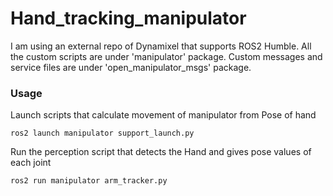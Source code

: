 # Hand_tracking_manipulator

I am using an external repo of Dynamixel that supports ROS2 Humble.
All the custom scripts are under 'manipulator' package.
Custom messages and service files are under 'open_manipulator_msgs' package.

### Usage
Launch scripts that calculate movement of manipulator from Pose of hand  
```
ros2 launch manipulator support_launch.py
```
Run the perception script that detects the Hand and gives pose values of each joint
```
ros2 run manipulator arm_tracker.py
```

